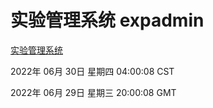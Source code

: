 # 实验管理系统 expadmin
[实验管理系统](http://219.139.198.62:56808/expadmin-782313d2-e1b1-4ea7-932e-3a55e6a1a4d0/)

2022年 06月 30日 星期四 04:00:08 CST

2022年 06月 29日 星期三 20:00:08 GMT
